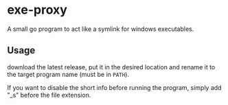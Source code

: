 # exe-proxy
A small go program to act like a symlink for windows executables.


## Usage
download the latest release, put it in the desired location and rename it to the target program name (must be in `PATH`).

If you want to disable the short info before running the program, simply add "_s" before the file extension.
